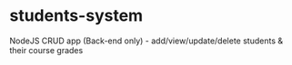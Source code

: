 # students-system
NodeJS CRUD app (Back-end only) - add/view/update/delete students &amp; their course grades
